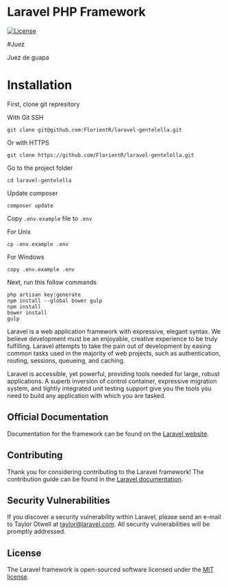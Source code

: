 # Laravel PHP Framework

[![License](https://poser.pugx.org/laravel/framework/license.svg)](https://packagist.org/packages/laravel/framework)

#Juez

Juez de guapa

# Installation

First, clone git represitory

With Git SSH
```
git clone git@github.com:FlorientR/laravel-gentelella.git
```

Or with HTTPS
```
git clone https://github.com/FlorientR/laravel-gentelella.git
```

Go to the project folder
```
cd laravel-gentelella
```

Update composer
```
composer update
```

Copy ```.env.example``` file to ```.env```

For Unix
```
cp .env.example .env
```
For Windows
```
copy .env.example .env
```

Next, run this follow commands

```
php artisan key:generate
npm install --global bower gulp
npm install
bower install
gulp
```



Laravel is a web application framework with expressive, elegant syntax. We believe development must be an enjoyable, creative experience to be truly fulfilling. Laravel attempts to take the pain out of development by easing common tasks used in the majority of web projects, such as authentication, routing, sessions, queueing, and caching.

Laravel is accessible, yet powerful, providing tools needed for large, robust applications. A superb inversion of control container, expressive migration system, and tightly integrated unit testing support give you the tools you need to build any application with which you are tasked.

## Official Documentation

Documentation for the framework can be found on the [Laravel website](http://laravel.com/docs).

## Contributing

Thank you for considering contributing to the Laravel framework! The contribution guide can be found in the [Laravel documentation](http://laravel.com/docs/contributions).

## Security Vulnerabilities

If you discover a security vulnerability within Laravel, please send an e-mail to Taylor Otwell at taylor@laravel.com. All security vulnerabilities will be promptly addressed.

## License

The Laravel framework is open-sourced software licensed under the [MIT license](http://opensource.org/licenses/MIT).
